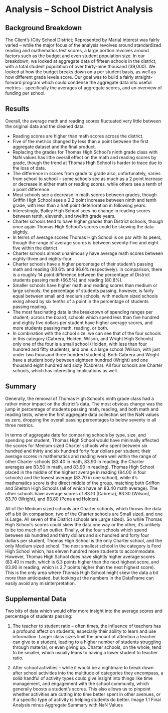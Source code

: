 # **Analysis – School District Analysis**
## **Background Breakdown**
The Client’s (City School District; Represented by Maria) interest was fairly varied – while the major focus of the analysis revolves around standardized reading and mathematics test scores, a large portion revolves around factors such as the budget and even student population size. In our breakdown, we looked at aggregate data of fifteen schools in the district, with a total student population of over thirty-nine thousand (39,000). We looked at how the budget breaks down on a per student basis, as well as how different grade levels score.
Our goal was to build a fairly straight-forward program which could condense the aggregate data into useful metrics – specifically the averages of aggregate scores, and an overview of funding per school.
## **Results**
Overall, the average math and reading scores fluctuated very little between the original data and the cleaned data.

- Reading scores are higher than math scores across the district.
- Five of the metrics changed by less than a point between the first aggregate dataset and the final product.
- Replacing the grades for Thomas High School’s ninth grade class with NaN values has little overall effect on the math and reading scores by grade, though the trend at Thomas High School is harder to trace due to the loss of data.
- The difference in scores from grade to grade also, unfortunately, varies from school to school – some schools see as much as a 2 point increase or decrease in either math or reading scores, while others see a tenth of a point difference.
- Most schools see a decrease in math scores between grades, though Griffin High School sees a 2.2 point increase between ninth and tenth grade, with less than a half point deterioration in following years.
- Interestingly, Bailey High School sees no change in reading scores between tenth, eleventh, and twelfth grade years.
- Charter schools tend to have higher grades than District schools, though once again Thomas High School’s scores could be skewing the data slightly.
- In terms of average scores Thomas High School is on par with its peers, though the range of average scores is between seventy-five and eight five within the district.
- Charter schools almost unanimously have average math scores between eighty-three and eighty-four.
- Charter schools have a higher percentage of their student’s passing math and reading (93.6% and 96.6% respectively). In comparison, there is a roughly 14 point difference between the percentage of District students passing math (66.5%) and reading (80.8%).
- Smaller schools have higher math and reading scores than medium or large schools; the percentage of students passing, however, is fairly equal between small and medium schools, with medium sized schools eking ahead by six tenths of a point in the percentage of students passing reading.
- The most fascinating data is the breakdown of spending ranges per student; across the board, schools which spend less than five hundred and eighty five dollars per student have higher average scores, and more students passing math, reading, or both.
- In combination with the school size, we can see that of the four schools in this category (Cabrera, Holden, Wilson, and Wright High Schools) only one of the four is a small school (Holden, with less than four hundred and fifty students), and one is a large school (Wilson, with just under two thousand three hundred students). Both Cabrera and Wright have a student body between eighteen hundred (Wright) and one thousand eight hundred and sixty (Cabrera). All four schools are Charter schools, which has interesting implications as well.

## **Summary**
Generally, the removal of Thomas High School’s ninth grade class had a rather minor impact on the district’s data. The most obvious change was the jump in percentage of students passing math, reading, and both math and reading tests, where the first aggregate data collection set the NaN values as zero, dropping the overall passing percentages to below seventy in all three metrics.

In terms of aggregate date for comparing schools by type, size, and spending per student, Thomas High School would have minimally affected the scores for Medium sized Charter schools who spent between six hundred and thirty and six hundred forty four dollars per student; their average scores in mathematics and reading were well within the range of other Charter schools (83.40 in math, 83.90 in reading; the Charter averages are 83.50 in math, and 83.90 in reading). Thomas High School placed in the middle of the highest average in reading (84.00 in four schools) and the lowest average (83.70 in one school), while it’s mathematics score is the direct middle of the group, matching both Griffon and Shelton High Schools (all of which have an 83.40 math average). The other schools have average scores of 83.10 (Cabrera), 83.30 (Wilson), 83.70 (Wright), and 83.80 (Pena and Holden).

All of the Medium sized schools are Charter schools, which throws the data off a bit (in comparison, two of the Charter schools are Small sized, and one is Large. All seven of the District schools are Large sized). So while Thomas High School’s scores could skew the data one way or the other, it’s unlikely to be too much of an outlier.
Finally, of the four schools which spend between six hundred and thirty dollars and six hundred and forty four dollars per student, Thomas High School is the only Charter school, and the only Medium sized school. The next smallest school in the category is Ford High School which, has eleven hundred more students to accommodate. However, Thomas High School does have slightly higher average scores (83.40 in math, which is 6.3 points higher than the next highest score, and 83.90 in reading, which is 2.7 points higher than the next highest score). This is the only area where Thomas High School might skew the data a bit more than anticipated, but looking at the numbers in the DataFrame can easily avoid any misinterpretation.

## **Supplemental Data**
Two bits of data which would offer more insight into the average scores and percentage of students passing:
1) The teacher to student ratio – often times, the influence of teachers has a profound affect on students, especially their ability to learn and use information. Larger class sizes limit the amount of attention a teacher can give to a student, leading to a higher number of students struggling through material, or even giving up. Charter schools, on the whole, tend to be smaller, which usually leans to having a lower student to teacher ratio.

2) After school activities – while it would be a nightmare to break down after school activities into the multitude of categories they encompass, a solid handful of activity types could give insight into things like time management, and engagement with the school community, which generally boosts a student’s scores. This also allows us to pinpoint whether activities are cutting into time better spent in other avenues, or if a specific type of activity is helping students do better.
Image 1.1 Final Analysis minus Aggregate Summary with NaN Values
